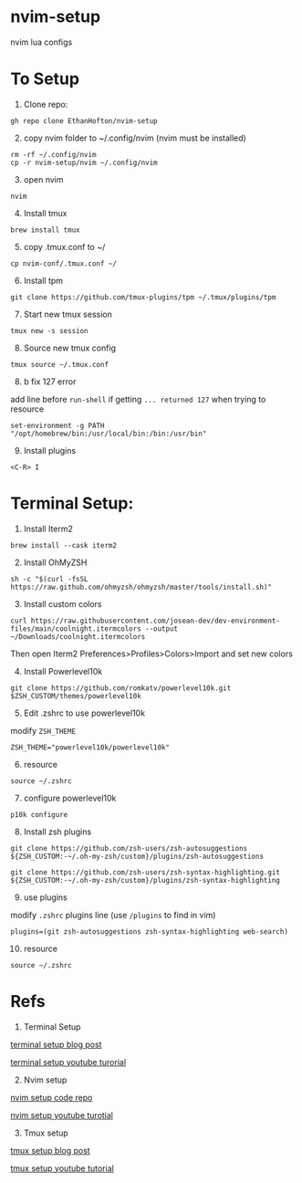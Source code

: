# nvim-setup

nvim lua configs

# To Setup

1. Clone repo:

```
gh repo clone EthanHofton/nvim-setup
```

2. copy nvim folder to ~/.config/nvim (nvim must be installed)

```
rm -rf ~/.config/nvim
cp -r nvim-setup/nvim ~/.config/nvim
```

3. open nvim

```
nvim
```

4. Install tmux

```
brew install tmux
```

5. copy .tmux.conf to ~/

```
cp nvim-conf/.tmux.conf ~/
```

6. Install tpm

```
git clone https://github.com/tmux-plugins/tpm ~/.tmux/plugins/tpm
```

7. Start new tmux session

```
tmux new -s session
```

8. Source new tmux config

```
tmux source ~/.tmux.conf
```

8. b fix 127 error

add line before `run-shell` if getting `... returned 127` when trying to resource
```
set-environment -g PATH "/opt/homebrew/bin:/usr/local/bin:/bin:/usr/bin"
```

9. Install plugins

```
<C-R> I
```

# Terminal Setup:

1. Install Iterm2

```
brew install --cask iterm2
```

2. Install OhMyZSH

```
sh -c "$(curl -fsSL https://raw.github.com/ohmyzsh/ohmyzsh/master/tools/install.sh)"
```

3. Install custom colors

```
curl https://raw.githubusercontent.com/josean-dev/dev-environment-files/main/coolnight.itermcolors --output ~/Downloads/coolnight.itermcolors
```

Then open Iterm2 Preferences>Profiles>Colors>Import and set new colors

4. Install Powerlevel10k

```
git clone https://github.com/romkatv/powerlevel10k.git $ZSH_CUSTOM/themes/powerlevel10k
```

5. Edit .zshrc to use powerlevel10k

modify `ZSH_THEME`
```
ZSH_THEME="powerlevel10k/powerlevel10k"
```

6. resource

```
source ~/.zshrc
```

7. configure powerlevel10k

```
p10k configure
```

8. Install zsh plugins

```
git clone https://github.com/zsh-users/zsh-autosuggestions ${ZSH_CUSTOM:-~/.oh-my-zsh/custom}/plugins/zsh-autosuggestions
```

```
git clone https://github.com/zsh-users/zsh-syntax-highlighting.git ${ZSH_CUSTOM:-~/.oh-my-zsh/custom}/plugins/zsh-syntax-highlighting
```

9. use plugins

modify `.zshrc` plugins line (use `/plugins` to find in vim)
```
plugins=(git zsh-autosuggestions zsh-syntax-highlighting web-search)
```

10. resource

```
source ~/.zshrc
```

# Refs

1. Terminal Setup

[terminal setup blog post](https://www.josean.com/posts/terminal-setup)

[terminal setup youtube turorial](https://www.youtube.com/watch?v=CF1tMjvHDRA)

2. Nvim setup

[nvim setup code repo](https://github.com/josean-dev/dev-environment-files)

[nvim setup youtube turotial](https://www.youtube.com/watch?v=vdn_pKJUda8)

3. Tmux setup

[tmux setup blog post](https://www.josean.com/posts/tmux-setup)

[tmux setup youtube tutorial](https://www.youtube.com/watch?v=U-omALWIBos)
